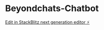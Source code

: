 # Beyondchats-Chatbot

[Edit in StackBlitz next generation editor ⚡️](https://stackblitz.com/~/github.com/nortonkhud/Beyondchats-Chatbot)